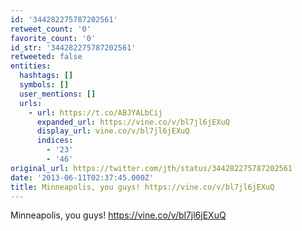 ```yaml
---
id: '344282275787202561'
retweet_count: '0'
favorite_count: '0'
id_str: '344282275787202561'
retweeted: false
entities:
  hashtags: []
  symbols: []
  user_mentions: []
  urls:
    - url: https://t.co/ABJYALbCij
      expanded_url: https://vine.co/v/bl7jl6jEXuQ
      display_url: vine.co/v/bl7jl6jEXuQ
      indices:
        - '23'
        - '46'
original_url: https://twitter.com/jth/status/344282275787202561
date: '2013-06-11T02:37:45.000Z'
title: Minneapolis, you guys! https://vine.co/v/bl7jl6jEXuQ
---
```


Minneapolis, you guys! https://vine.co/v/bl7jl6jEXuQ